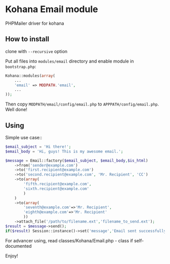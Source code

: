 # Kohana Email module
PHPMailer driver for kohana

## How to install
clone with `--recursive` option

Put all files into `modules/email` directory and enable module in `bootstrap.php`:
```php
Kohana::modules(array(
	...
	'email' => MODPATH.'email',
	...
));
```
Then copy `MODPATH/email/config/email.php` to `APPPATH/config/email.php`.
Well done!

## Using
Simple use case::
```php
$email_subject = 'Hi there!';
$email_body = 'Hi, guys! This is my awesome email.';

$message = Email::factory($email_subject, $email_body,$is_html)
	->from('sender@example.com')
	->to('first.recipient@example.com')
	->to('second.recipient@example.com', 'Mr. Recipient', 'CC')
	->to(array(
		'fifth.recipient@example.com',
		'sixth.recipient@example.com'
		)
	)
	->to(array(
		'seventh@example.com'=>'Mr. Recipient',
		'eighth@example.com'=>'Mr. Recipient'
		))
	->attach_file('/path/to/filename.ext','filename_to_send.ext');
$result = $message->send();
if($result) Session::instance()->set('message','Email sent successfully');
```

For advancer using, read classes/Kohana/Email.php - class if self-documented

Enjoy!
